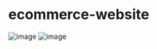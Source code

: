 ﻿# ecommerce-website


![image](https://github.com/user-attachments/assets/33f6ddb2-b999-40ab-ab4b-09504afffdca)
![image](https://github.com/user-attachments/assets/bf0638f8-a852-4c27-91f0-d4b5c3f6224f)


